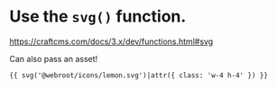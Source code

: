 # Use the `svg()` function.

https://craftcms.com/docs/3.x/dev/functions.html#svg

Can also pass an asset!

<!-- {% raw %} -->

```twig
{{ svg('@webroot/icons/lemon.svg')|attr({ class: 'w-4 h-4' }) }}
```

<!-- {% endraw %}) -->
